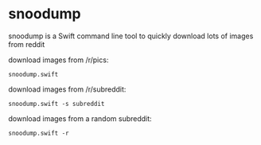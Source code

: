 # snoodump
snoodump is a Swift command line tool to quickly download lots of images from reddit


download images from /r/pics:

```snoodump.swift```

download images from /r/subreddit:

```snoodump.swift -s subreddit```

download images from a random subreddit:

```snoodump.swift -r```
